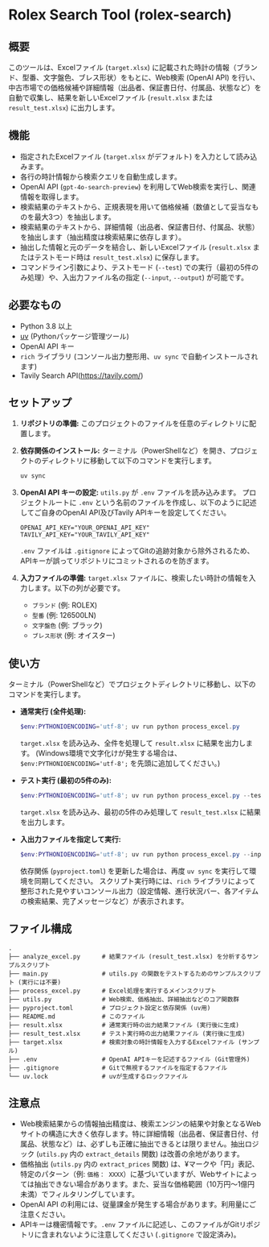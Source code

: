 # Rolex Search Tool (rolex-search)

## 概要

このツールは、Excelファイル (`target.xlsx`) に記載された時計の情報（ブランド、型番、文字盤色、ブレス形状）をもとに、Web検索 (OpenAI API) を行い、中古市場での価格候補や詳細情報（出品者、保証書日付、付属品、状態など）を自動で収集し、結果を新しいExcelファイル (`result.xlsx` または `result_test.xlsx`) に出力します。

## 機能

*   指定されたExcelファイル (`target.xlsx` がデフォルト) を入力として読み込みます。
*   各行の時計情報から検索クエリを自動生成します。
*   OpenAI API (`gpt-4o-search-preview`) を利用してWeb検索を実行し、関連情報を取得します。
*   検索結果のテキストから、正規表現を用いて価格候補（数値として妥当なものを最大3つ）を抽出します。
*   検索結果のテキストから、詳細情報（出品者、保証書日付、付属品、状態）を抽出します（抽出精度は検索結果に依存します）。
*   抽出した情報と元のデータを結合し、新しいExcelファイル (`result.xlsx` またはテストモード時は `result_test.xlsx`) に保存します。
*   コマンドライン引数により、テストモード (`--test`) での実行（最初の5件のみ処理）や、入出力ファイル名の指定 (`--input`, `--output`) が可能です。

## 必要なもの

*   Python 3.8 以上
*   [uv](https://github.com/astral-sh/uv) (Pythonパッケージ管理ツール)
*   OpenAI API キー
*   `rich` ライブラリ (コンソール出力整形用、`uv sync` で自動インストールされます)
*   Tavily Search API(https://tavily.com/)

## セットアップ

1.  **リポジトリの準備:**
    このプロジェクトのファイルを任意のディレクトリに配置します。

2.  **依存関係のインストール:**
    ターミナル（PowerShellなど）を開き、プロジェクトのディレクトリに移動して以下のコマンドを実行します。
    ```powershell
    uv sync
    ```

3.  **OpenAI API キーの設定:**
    `utils.py` が `.env` ファイルを読み込みます。
    プロジェクトルートに `.env` という名前のファイルを作成し、以下のように記述してご自身のOpenAI API及びTavily APIキーを設定してください。
    ```dotenv
    OPENAI_API_KEY="YOUR_OPENAI_API_KEY"
    TAVILY_API_KEY="YOUR_TAVILY_API_KEY"
    ```
    `.env` ファイルは `.gitignore` によってGitの追跡対象から除外されるため、APIキーが誤ってリポジトリにコミットされるのを防ぎます。

4.  **入力ファイルの準備:**
    `target.xlsx` ファイルに、検索したい時計の情報を入力します。以下の列が必要です。
    *   `ブランド` (例: ROLEX)
    *   `型番` (例: 126500LN)
    *   `文字盤色` (例: ブラック)
    *   `ブレス形状` (例: オイスター)

## 使い方

ターミナル（PowerShellなど）でプロジェクトディレクトリに移動し、以下のコマンドを実行します。

*   **通常実行 (全件処理):**
    ```powershell
    $env:PYTHONIOENCODING='utf-8'; uv run python process_excel.py
    ```
    `target.xlsx` を読み込み、全件を処理して `result.xlsx` に結果を出力します。
    (Windows環境で文字化けが発生する場合は、`$env:PYTHONIOENCODING='utf-8';` を先頭に追加してください。)

*   **テスト実行 (最初の5件のみ):**
    ```powershell
    $env:PYTHONIOENCODING='utf-8'; uv run python process_excel.py --test
    ```
    `target.xlsx` を読み込み、最初の5件のみ処理して `result_test.xlsx` に結果を出力します。

*   **入出力ファイルを指定して実行:**
    ```powershell
    $env:PYTHONIOENCODING='utf-8'; uv run python process_excel.py --input 入力ファイル名.xlsx --output 出力ファイル名.xlsx
    ```
    依存関係 (`pyproject.toml`) を更新した場合は、再度 `uv sync` を実行して環境を同期してください。
    スクリプト実行時には、`rich` ライブラリによって整形された見やすいコンソール出力（設定情報、進行状況バー、各アイテムの検索結果、完了メッセージなど）が表示されます。

## ファイル構成

```
.
├── analyze_excel.py      # 結果ファイル (result_test.xlsx) を分析するサンプルスクリプト
├── main.py               # utils.py の関数をテストするためのサンプルスクリプト (実行には不要)
├── process_excel.py      # Excel処理を実行するメインスクリプト
├── utils.py              # Web検索、価格抽出、詳細抽出などのコア関数群
├── pyproject.toml        # プロジェクト設定と依存関係 (uv用)
├── README.md             # このファイル
├── result.xlsx           # 通常実行時の出力結果ファイル (実行後に生成)
├── result_test.xlsx      # テスト実行時の出力結果ファイル (実行後に生成)
├── target.xlsx           # 検索対象の時計情報を入力するExcelファイル (サンプル)
├── .env                  # OpenAI APIキーを記述するファイル (Git管理外)
├── .gitignore            # Gitで無視するファイルを指定するファイル
└── uv.lock               # uvが生成するロックファイル
```

## 注意点

*   Web検索結果からの情報抽出精度は、検索エンジンの結果や対象となるWebサイトの構造に大きく依存します。特に詳細情報（出品者、保証書日付、付属品、状態など）は、必ずしも正確に抽出できるとは限りません。抽出ロジック (`utils.py` 内の `extract_details` 関数) は改善の余地があります。
*   価格抽出 (`utils.py` 内の `extract_prices` 関数) は、¥マークや「円」表記、特定のパターン（例: `価格： XXXX`）に基づいていますが、Webサイトによっては抽出できない場合があります。また、妥当な価格範囲（10万円〜1億円未満）でフィルタリングしています。
*   OpenAI API の利用には、従量課金が発生する場合があります。利用量にご注意ください。
*   APIキーは機密情報です。`.env` ファイルに記述し、このファイルがGitリポジトリに含まれないように注意してください (`.gitignore` で設定済み)。
